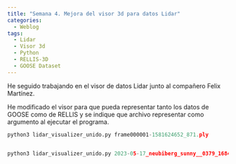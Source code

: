```yaml
---
title: "Semana 4. Mejora del visor 3d para datos Lidar"
categories:
  - Weblog
tags:
  - Lidar
  - Visor 3d
  - Python
  - RELLIS-3D
  - GOOSE Dataset
---
```


He seguido trabajando en el visor de datos Lidar junto al compañero Felix Martínez.

He modificado el visor para que pueda representar tanto los datos de GOOSE como de RELLIS y se indique que archivo representar como argumento al ejecutar el programa.

```python
python3 lidar_visualizer_unido.py frame000001-1581624652_871.ply 
```

<figure class="align-center" style="max-width: 100%">
  <img src="{{ site.url }}{{ site.baseurl }}/assets/images/visorPLY.png" alt="">
</figure>


```python
python3 lidar_visualizer_unido.py 2023-05-17_neubiberg_sunny__0379_1684329742550906590_vls128.bin
```

<figure class="align-center" style="max-width: 100%">
  <img src="{{ site.url }}{{ site.baseurl }}/assets/images/visorBIN.png" alt="">
</figure>

